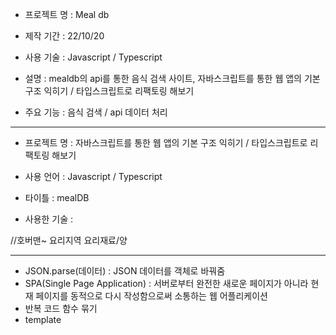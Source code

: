 - 프로젝트 명 : Meal db

- 제작 기간 : 22/10/20

- 사용 기술 : Javascript / Typescript

- 설명 : mealdb의 api를 통한 음식 검색 사이트, 자바스크립트를 통한 웹 앱의 기본 구조 익히기 / 타입스크립트로 리팩토링 해보기

- 주요 기능 : 음식 검색 / api 데이터 처리

---

- 프로젝트 명 : 자바스크립트를 통한 웹 앱의 기본 구조 익히기 / 타입스크립트로 리팩토링 해보기

- 사용 언어 : Javascript / Typescript

- 타이틀 : mealDB

- 사용한 기술 :

//호버맨~
요리지역
요리재료/양

---

- JSON.parse(데이터) : JSON 데이터를 객체로 바꿔줌
- SPA(Single Page Application) : 서버로부터 완전한 새로운 페이지가 아니라 현재 페이지를 동적으로 다시 작성함으로써 소통하는 웹 어플리케이션
- 반복 코드 함수 묶기
- template
